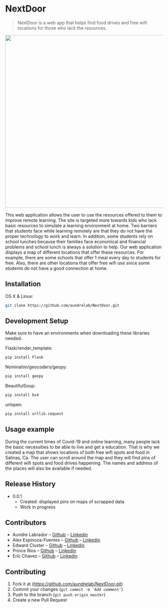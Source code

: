 # NextDoor
> NextDoor is a web app that helps find food drives and free wifi locations for those who lack the resources.

<img src="https://github.com/aundrelab/NextDoor/blob/master/walkthorugh_part1.gif?raw=true" width=550><br>

This web application allows the user to use the resources offered to them to improve remote learning. The site is targeted more towards kids who lack basic resources to simulate a learning environment at home. Two barriers that students face while learning remotely are that they do not have the proper technology to work and learn. In addition, some students rely on school lunches because their families face economical and financial problems and school lunch is always a solution to help. Our web application displays a map of different locations that offer these resources. For example, there are some schools that offer 1 meal every day to students for free. Also, there are other locations that offer free wifi use since some students do not have a good connection at home.

## Installation

OS X & Linux:

```sh
git clone https://github.com/aundrelab/NextDoor.git
```

## Development Setup 
Make sure to have an environments when downloading these libraries needed. 

Flask/render_template:
```sh
pip install Flask
```

Nominatim/geocoders/geopy:
```sh
pip install geopy
```

BeautifulSoup:
```sh
pip install bs4
```

urlopen:
```sh
pip install urllib.request
```

## Usage example

During the current times of Covid-19 and online learning, many people lack the basic necessities to be able to live and get a education. That is why we created a map that shows locations of both free wifi spots and food in Salinas, Ca. The user can scroll around the map and they will find pins of different wifi spots and food drives happening. The names and address of the places will also be available if needed. 

## Release History

* 0.0.1
    * Created: displayed pins on maps of scrapped data
    * Work in progress

## Contributors

* Aundre Labrador – [Github](https://github.com/AlexFue) – [Linkedin](https://www.linkedin.com/in/aundrelabrador/)
* Alex Espinoza-Fuentes – [Github](https://github.com/aundrelab) – [Linkedin](https://www.linkedin.com/in/alex-espinoza-fuentes/)
* Edward Cluster – [Github](https://github.com/ecluster) – [Linkedin](https://www.linkedin.com/in/edward-cluster/)
* Prince Rios – [Github](https://github.com/princeriostheprodigy) – [Linkedin](https://www.linkedin.com/in/prince-rios-511639194/)
* Eric Chavez – [Github](https://github.com/ericchavez831) – [Linkedin](https://www.linkedin.com/in/echavezvelez/)

## Contributing

1. Fork it at (https://github.com/aundrelab/NextDoor.git)
2. Commit your changes (`git commit -m 'Add comment'`)
3. Push to the branch (`git push origin master`)
4. Create a new Pull Request
